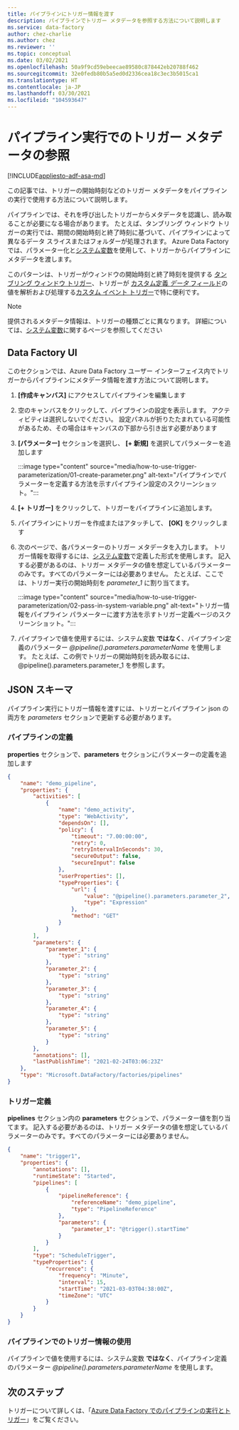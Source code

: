 ```yaml
---
title: パイプラインにトリガー情報を渡す
description: パイプラインでトリガー メタデータを参照する方法について説明します
ms.service: data-factory
author: chez-charlie
ms.author: chez
ms.reviewer: ''
ms.topic: conceptual
ms.date: 03/02/2021
ms.openlocfilehash: 50a9f9cd59ebeecae89580c878442eb20788f462
ms.sourcegitcommit: 32e0fedb80b5a5ed0d2336cea18c3ec3b5015ca1
ms.translationtype: HT
ms.contentlocale: ja-JP
ms.lasthandoff: 03/30/2021
ms.locfileid: "104593647"
---
```

# <a name="reference-trigger-metadata-in-pipeline-runs"></a>パイプライン実行でのトリガー メタデータの参照

[!INCLUDE[appliesto-adf-asa-md](includes/appliesto-adf-asa-md.md)]

この記事では、トリガーの開始時刻などのトリガー メタデータをパイプラインの実行で使用する方法について説明します。

パイプラインでは、それを呼び出したトリガーからメタデータを認識し、読み取ることが必要になる場合があります。 たとえば、タンブリング ウィンドウ トリガーの実行では、期間の開始時刻と終了時刻に基づいて、パイプラインによって異なるデータ スライスまたはフォルダーが処理されます。 Azure Data Factory では、パラメーター化と[システム変数](control-flow-system-variables.md)を使用して、トリガーからパイプラインにメタデータを渡します。

このパターンは、トリガーがウィンドウの開始時刻と終了時刻を提供する [タンブリング ウィンドウ トリガー](how-to-create-tumbling-window-trigger.md)、トリガーが [カスタム定義 _データ_ フィールド](../event-grid/event-schema.md)の値を解析および処理する[カスタム イベント トリガー](how-to-create-custom-event-trigger.md)で特に便利です。

> [!NOTE]
> 提供されるメタデータ情報は、トリガーの種類ごとに異なります。 詳細については、[システム変数](control-flow-system-variables.md)に関するページを参照してください

## <a name="data-factory-ui"></a>Data Factory UI

このセクションでは、Azure Data Factory ユーザー インターフェイス内でトリガーからパイプラインにメタデータ情報を渡す方法について説明します。

1. **[作成キャンバス]** にアクセスしてパイプラインを編集します

1. 空のキャンバスをクリックして、パイプラインの設定を表示します。 アクティビティは選択しないでください。 設定パネルが折りたたまれている可能性があるため、その場合はキャンバスの下部から引き出す必要があります

1. **[パラメーター]** セクションを選択し、 **[+ 新規]** を選択してパラメーターを追加します

    :::image type="content" source="media/how-to-use-trigger-parameterization/01-create-parameter.png" alt-text="パイプラインでパラメーターを定義する方法を示すパイプライン設定のスクリーンショット。":::

1. **[+ トリガー]** をクリックして、トリガーをパイプラインに追加します。

1. パイプラインにトリガーを作成またはアタッチして、 **[OK]** をクリックします

1. 次のページで、各パラメーターのトリガー メタデータを入力します。 トリガー情報を取得するには、[システム変数](control-flow-system-variables.md)で定義した形式を使用します。 記入する必要があるのは、トリガー メタデータの値を想定しているパラメーターのみです。すべてのパラメーターには必要ありません。 たとえば、ここでは、トリガー実行の開始時刻を *parameter_1* に割り当てます。

    :::image type="content" source="media/how-to-use-trigger-parameterization/02-pass-in-system-variable.png" alt-text="トリガー情報をパイプライン パラメーターに渡す方法を示すトリガー定義ページのスクリーンショット。":::

1. パイプラインで値を使用するには、システム変数 __ではなく__、パイプライン定義のパラメーター _@pipeline().parameters.parameterName_ を使用します。 たとえば、この例でトリガーの開始時刻を読み取るには、@pipeline().parameters.parameter_1 を参照します。

## <a name="json-schema"></a>JSON スキーマ

パイプライン実行にトリガー情報を渡すには、トリガーとパイプライン json の両方を _parameters_ セクションで更新する必要があります。

### <a name="pipeline-definition"></a>パイプラインの定義

**properties** セクションで、**parameters** セクションにパラメーターの定義を追加します

```json
{
    "name": "demo_pipeline",
    "properties": {
        "activities": [
            {
                "name": "demo_activity",
                "type": "WebActivity",
                "dependsOn": [],
                "policy": {
                    "timeout": "7.00:00:00",
                    "retry": 0,
                    "retryIntervalInSeconds": 30,
                    "secureOutput": false,
                    "secureInput": false
                },
                "userProperties": [],
                "typeProperties": {
                    "url": {
                        "value": "@pipeline().parameters.parameter_2",
                        "type": "Expression"
                    },
                    "method": "GET"
                }
            }
        ],
        "parameters": {
            "parameter_1": {
                "type": "string"
            },
            "parameter_2": {
                "type": "string"
            },
            "parameter_3": {
                "type": "string"
            },
            "parameter_4": {
                "type": "string"
            },
            "parameter_5": {
                "type": "string"
            }
        },
        "annotations": [],
        "lastPublishTime": "2021-02-24T03:06:23Z"
    },
    "type": "Microsoft.DataFactory/factories/pipelines"
}
```

### <a name="trigger-definition"></a>トリガー定義

**pipelines** セクション内の **parameters** セクションで、パラメーター値を割り当てます。 記入する必要があるのは、トリガー メタデータの値を想定しているパラメーターのみです。すべてのパラメーターには必要ありません。

```json
{
    "name": "trigger1",
    "properties": {
        "annotations": [],
        "runtimeState": "Started",
        "pipelines": [
            {
                "pipelineReference": {
                    "referenceName": "demo_pipeline",
                    "type": "PipelineReference"
                },
                "parameters": {
                    "parameter_1": "@trigger().startTime"
                }
            }
        ],
        "type": "ScheduleTrigger",
        "typeProperties": {
            "recurrence": {
                "frequency": "Minute",
                "interval": 15,
                "startTime": "2021-03-03T04:38:00Z",
                "timeZone": "UTC"
            }
        }
    }
}
```

### <a name="use-trigger-information-in-pipeline"></a>パイプラインでのトリガー情報の使用

パイプラインで値を使用するには、システム変数 __ではなく__、パイプライン定義のパラメーター _@pipeline().parameters.parameterName_ を使用します。

## <a name="next-steps"></a>次のステップ

トリガーについて詳しくは、「[Azure Data Factory でのパイプラインの実行とトリガー](concepts-pipeline-execution-triggers.md#trigger-execution)」をご覧ください。
